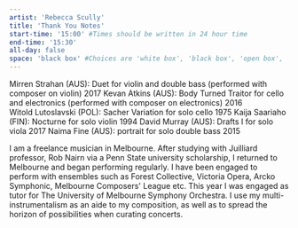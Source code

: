 ```yaml
---
artist: 'Rebecca Scully'
title: 'Thank You Notes'
start-time: '15:00' #Times should be written in 24 hour time
end-time: '15:30'
all-day: false
space: 'black box' #Choices are 'white box', 'black box', 'open box', 'grounds'
---
```

<!-- Description -->
Mirren Strahan (AUS): Duet for violin and double bass (performed with composer on violin) 2017
Kevan Atkins (AUS): Body Turned Traitor for cello and electronics (performed with composer on electronics) 2016
Witold Lutoslavski (POL): Sacher Variation for solo cello 1975
Kaija Saariaho (FIN): Nocturne for solo violin 1994
David Murray (AUS): Drafts I for solo viola 2017
Naima Fine (AUS): portrait for solo double bass 2015

<!-- Bio -->
I am a freelance musician in Melbourne. After studying with Juilliard professor, Rob Nairn via a Penn State university scholarship, I returned to Melbourne and began performing regularly. I have been engaged to perform with ensembles such as Forest Collective, Victoria Opera, Arcko Symphonic, Melbourne Composers' League etc. This year I was engaged as tutor for The University of Melbourne Symphony Orchestra. I use my multi-instrumentalism as an aide to my composition, as well as to spread the horizon of possibilities when curating concerts.
